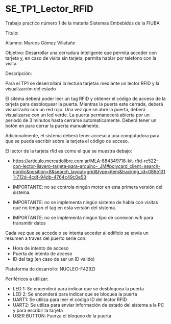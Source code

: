 # SE_TP1_Lector_RFID
Trabajo practico número 1 de la materia Sistemas Embebidos de la FIUBA

Título: 

Alumno: Marcos Gómez Villafañe

Objetivo: Desarrollar una cerradura inteligente que permita acceder con tarjeta y, en caso de visita sin tarjeta, permita hablar por telefono con la visita.

Descripción: 

Para el TP1 se deserrollará la lectura tarjetas mediante un lector RFID y la visualización del estado 

El sitema deberá poder leer un tag RFID y obtener el código de acceso de la tarjeta para desbloquear la puerta. Mientras la puerta este cerrada, deberá visualizarlo con un red rojo. Una vez que se abre la puerta, deberá visualizarse con un led verde. La puerta permanecerá abierta por un periodo de 3 minutos hasta cerrarse automaticamente. Deberá tener un botón en para cerrar la puerta manualmente.

Adicionalmente, el sistema deberá tener acceso a una computadora para que se pueda escribir sobre la tarjeta el código de acceso. 

El lector de la tarjeta rfid es como el que se muestra debajo:
- https://articulo.mercadolibre.com.ar/MLA-884349718-kit-rfid-rc522-con-lector-llavero-tarjeta-para-arduino-_JM#polycard_client=search-nordic&position=8&search_layout=grid&type=item&tracking_id=086e1311-712d-4cdf-94db-4764c49c0e53


- IMPORTANTE: no se controla ningún motor en esta primera versión del sistema.
- IMPORTANTE: no se implementa ningún sistema de habla con visitas que no tengan el tag en esta versión del sistema.
- IMPORTANTE: no se implementa ningún tipo de conexión wifi para transmitir datos

Cada vez que se accede o se intenta acceder al edificio se envia un resumen a traves del puerto serie con:
- Hora de intento de acceso
- Puerta de intento de acceso
- ID del tag (en caso de ser un ID valido)

Plataforma de desarrollo: NUCLEO-F429ZI

Periféricos a utilizar:
- LED 1: Se encenderá para indicar que se desbloquea la puerta
- LED 2: Se encenderá para indicar que se bloquea la puerta
- UART1: Se utiliza para leer el código ID del lector RFID
- UART2: Se utiliza para enviar información de estado del sistema a la PC y para escribir la tarjeta
- USER BUTTON: Fuerza el bloqueo de la puerta

